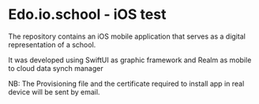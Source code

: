 # Edo.io.school - iOS test

The repository contains an iOS mobile application that serves as a digital representation of a school.

It was developed using SwiftUI as graphic framework and Realm as mobile to cloud data synch manager


NB: The Provisioning file and the certificate required to install app in real device will be sent by email.
